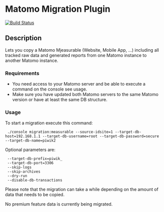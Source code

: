 # Matomo Migration Plugin

[![Build Status](https://travis-ci.org/matomo-org/plugin-Migration.svg?branch=master)](https://travis-ci.org/matomo-org/plugin-Migration)

## Description

Lets you copy a Matomo Mjeasurable (Website, Mobile App, ...) including all tracked raw data and generated reports
from one Matomo instance to another Matomo instance.

### Requirements

* You need access to your Matomo server and be able to execute a command on the console see usage.
* Make sure you have updated both Matomo servers to the same Matomo version or have at least the same DB structure.

### Usage

To start a migration execute this command:

```
 ./console migration:measurable --source-idsite=1 --target-db-host=192.168.1.1 --target-db-username=root --target-db-password=secure --target-db-name=piwik2
```

Optional parameters are:

```
 --target-db-prefix=piwik_
 --target-db-port=3306
 --skip-logs
 --skip-archives
 --dry-run
 --disable-db-transactions
```

Please note that the migration can take a while depending on the amount of data that needs to be copied.

No premium feature data is currently being migrated.
